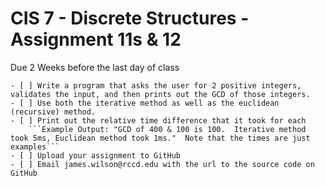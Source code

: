 ﻿# CIS 7 - Discrete Structures - Assignment 11s & 12
Due 2 Weeks before the last day of class

    - [ ] Write a program that asks the user for 2 positive integers, validates the input, and then prints out the GCD of those integers.
    - [ ] Use both the iterative method as well as the euclidean (recursive) method.
    - [ ] Print out the relative time difference that it took for each
        ```Example Output: "GCD of 400 & 100 is 100.  Iterative method took 5ms, Euclidean method took 1ms."  Note that the times are just examples```
    - [ ] Upload your assignment to GitHub
    - [ ] Email james.wilson@rccd.edu with the url to the source code on GitHub	
	
	
	
